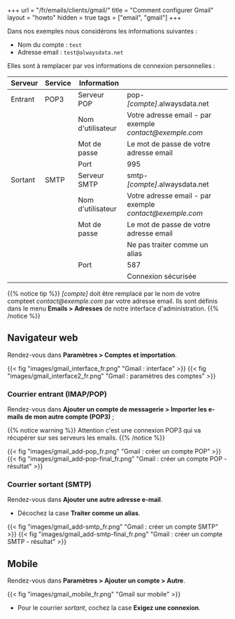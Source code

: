 +++
url = "/fr/emails/clients/gmail/"
title = "Comment configurer Gmail"
layout = "howto"
hidden = true
tags = ["email", "gmail"]
+++

Dans nos exemples nous considérons les informations suivantes :

- Nom du compte : `test`
- Adresse email : `test@alwaysdata.net`

Elles sont à remplacer par vos informations de connexion personnelles :

|Serveur|Service|Information||
|---|---|---|---|
|Entrant|POP3|Serveur POP|pop-*[compte]*.alwaysdata.net|
|||Nom d'utilisateur|Votre adresse email - par exemple *contact\@exemple.com*|
|||Mot de passe|Le mot de passe de votre adresse email|
|||Port|995|
|Sortant|SMTP|Serveur SMTP|smtp-*[compte]*.alwaysdata.net|
|||Nom d'utilisateur|Votre adresse email - par exemple *contact\@exemple.com*|
|||Mot de passe|Le mot de passe de votre adresse email|
|||| Ne pas traiter comme un alias|
|||Port|587|
||||Connexion sécurisée|

{{% notice tip %}}
 *[compte]* doit être remplacé par le nom de votre compteet *contact\@exemple.com* par votre adresse email. Ils sont définis dans le menu **Emails > Adresses** de notre interface d'administration.
{{% /notice %}}

## Navigateur web

Rendez-vous dans **Paramètres > Comptes et importation**.

{{< fig "images/gmail_interface_fr.png" "Gmail : interface" >}}
{{< fig "images/gmail_interface2_fr.png" "Gmail : paramètres des comptes" >}}

### Courrier entrant (IMAP/POP)

Rendez-vous dans **Ajouter un compte de messagerie > Importer les e-mails de mon autre compte (POP3)** ;

{{% notice warning %}}
Attention c'est une connexion POP3 qui va récupérer sur ses serveurs les emails.
{{% /notice %}}

{{< fig "images/gmail_add-pop_fr.png" "Gmail : créer un compte POP" >}}
{{< fig "images/gmail_add-pop-final_fr.png" "Gmail : créer un compte POP - résultat" >}}
    
### Courrier sortant (SMTP)

Rendez-vous dans **Ajouter une autre adresse e-mail**.

-  Décochez la case **Traiter comme un alias**.

{{< fig "images/gmail_add-smtp_fr.png" "Gmail : créer un compte SMTP" >}}
{{< fig "images/gmail_add-smtp-final_fr.png" "Gmail : créer un compte SMTP - résultat" >}}

## Mobile

Rendez-vous dans **Paramètres > Ajouter un compte > Autre**.

{{< fig "images/gmail_mobile_fr.png" "Gmail sur mobile" >}}

- Pour le courrier _sortant_, cochez la case **Exigez une connexion**.

